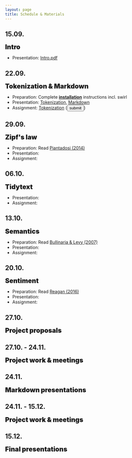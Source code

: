 ```yaml
---
layout: page
title: Schedule & Materials
---
```


<style>
e {
  font-size: 1.5em;
  font-weight: 900;
}
</style>

## 15.09.

<e>Intro</e>

- Presentation: <a href="https://dwulff.github.io/NLP_2020Autumn/assets/key/Intro.pdf">Intro.pdf</a>

## 22.09.

<e>Tokenization & Markdown</e>

- Preparation: Complete <a href="menu/installation"><b>installation</b></a> instructions incl. swirl
- Presentation: <a href="https://dwulff.github.io/NLP_2020Autumn/assets/sessions/Tokenization/Tokenization_intro.html">Tokenization</a>, <a href="https://dwulff.github.io/NLP_2020Autumn/assets/sessions/Tokenization/Markdown_intro.html">Markdown</a>
- Assignment: <a href="https://dwulff.github.io/NLP_2020Autumn/assets/sessions/Tokenization/Tokenization.html">Tokenization</a> (<button href="mailto:nlp2020autumn@gmail.com?subject=Tokenization">submit</button>) 

## 29.09.

<e>Zipf's law</e>

- Preparation: Read <a href="https://dwulff.github.io/NLP_2020Autumn/assets/pdf/Piantadosi2014.pdf">Piantadosi (2014)</a>
- Presentation:
- Assignment:

## 06.10.

<e>Tidytext</e>

- Presentation:
- Assignment:

<!---Doodle--->

## 13.10.

<e>Semantics</e>

- Preparation: Read <a href="https://dwulff.github.io/NLP_2020Autumn/assets/pdf/Bullinaria&Levy2007.pdf">Bullinaria & Levy (2007)</a>
- Presentation:
- Assignment:

## 20.10.

<e>Sentiment</e>

- Preparation: Read <a href="https://dwulff.github.io/NLP_2020Autumn/assets/pdf/Reagan2016.pdf">Reagan (2016)</a>
- Presentation:
- Assignment:

## 27.10.

<e>Project proposals</e>

## 27.10. - 24.11.

<e>Project work & meetings</e>

## 24.11.

<e>Markdown presentations</e>

## 24.11. - 15.12.

<e>Project work & meetings</e>

## 15.12.

<e>Final presentations</e>
